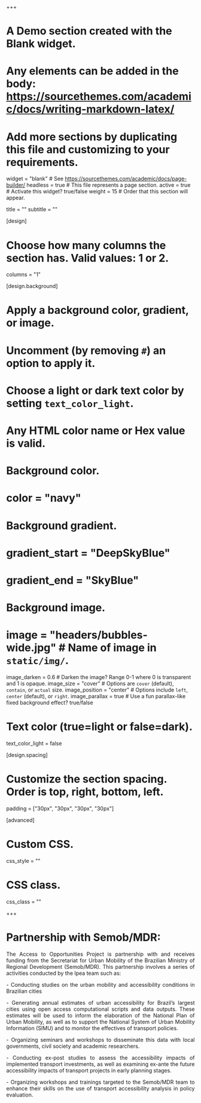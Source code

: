 +++
# A Demo section created with the Blank widget.
# Any elements can be added in the body: https://sourcethemes.com/academic/docs/writing-markdown-latex/
# Add more sections by duplicating this file and customizing to your requirements.

widget = "blank"  # See https://sourcethemes.com/academic/docs/page-builder/
headless = true  # This file represents a page section.
active = true  # Activate this widget? true/false
weight = 15  # Order that this section will appear.

title = ""
subtitle = ""

[design]
  # Choose how many columns the section has. Valid values: 1 or 2.
  columns = "1"

[design.background]
  # Apply a background color, gradient, or image.
  #   Uncomment (by removing `#`) an option to apply it.
  #   Choose a light or dark text color by setting `text_color_light`.
  #   Any HTML color name or Hex value is valid.

  # Background color.
   # color = "navy"
  
  # Background gradient.
  # gradient_start = "DeepSkyBlue"
  # gradient_end = "SkyBlue"
  
  # Background image.
  # image = "headers/bubbles-wide.jpg"  # Name of image in `static/img/`.
  image_darken = 0.6  # Darken the image? Range 0-1 where 0 is transparent and 1 is opaque.
  image_size = "cover"  #  Options are `cover` (default), `contain`, or `actual` size.
  image_position = "center"  # Options include `left`, `center` (default), or `right`.
  image_parallax = true  # Use a fun parallax-like fixed background effect? true/false

  # Text color (true=light or false=dark).
  text_color_light = false

[design.spacing]
  # Customize the section spacing. Order is top, right, bottom, left.
  padding = ["30px", "30px", "30px", "30px"]

[advanced]
 # Custom CSS. 
 css_style = ""
 
 # CSS class.
 css_class = ""
 

+++

# Partnership with Semob/MDR:

<p align="justify"> 
The Access to Opportunities Project is partnership with and receives funding from the Secretariat for Urban Mobility of the Brazilian Ministry of Regional Development (Semob/MDR). This partnership involves a series of activities conducted by the Ipea team such as:
</p>


<p align="justify"> 
 - Conducting studies on the urban mobility and accessibility conditions in Brazilian cities
</p>

<p align="justify"> 
 - Generating annual estimates of urban accessibility for Brazil’s largest cities using open access computational scripts and data outputs. These estimates will be used to inform the elaboration of the National Plan of Urban Mobility, as well as to support the National System of Urban Mobility Information (SIMU) and to monitor the effectives of transport policies. 
</p>

<p align="justify"> 
 - Organizing seminars and workshops to disseminate this data with local governments, civil society and academic researchers.
</p>

<p align="justify"> 
 - Conducting ex-post studies to assess the accessibility impacts of implemented transport investments, as well as examining ex-ante the future accessibility impacts of transport projects in early planning stages.
</p>

<p align="justify"> 
 - Organizing workshops and trainings targeted to the Semob/MDR team to enhance their skills on the use of transport accessibility analysis in policy evaluation.
</p>
